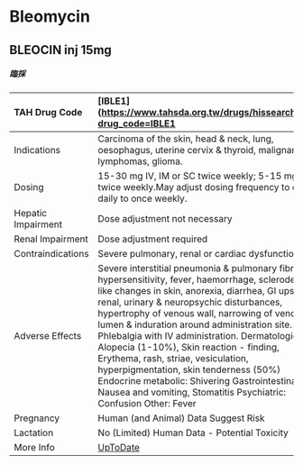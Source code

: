 # Bleomycin

## BLEOCIN inj 15mg

##### 臨採

| TAH Drug Code      | [IBLE1](https://www.tahsda.org.tw/drugs/hissearch.php?drug_code=IBLE1                                                                                                                                                                                                                                                                                                                                                                                                                                                                                                                                 |
|:-------------------|:------------------------------------------------------------------------------------------------------------------------------------------------------------------------------------------------------------------------------------------------------------------------------------------------------------------------------------------------------------------------------------------------------------------------------------------------------------------------------------------------------------------------------------------------------------------------------------------------------|
| Indications        | Carcinoma of the skin, head & neck, lung, oesophagus, uterine cervix & thyroid, malignant lymphomas, glioma.                                                                                                                                                                                                                                                                                                                                                                                                                                                                                          |
| Dosing             | 15-30 mg IV, IM or SC twice weekly; 5-15 mg IA twice weekly.May adjust dosing frequency to once daily to once weekly.                                                                                                                                                                                                                                                                                                                                                                                                                                                                                 |
| Hepatic Impairment | Dose adjustment not necessary                                                                                                                                                                                                                                                                                                                                                                                                                                                                                                                                                                         |
| Renal Impairment   | Dose adjustment required                                                                                                                                                                                                                                                                                                                                                                                                                                                                                                                                                                              |
| Contraindications  | Severe pulmonary, renal or cardiac dysfunction.                                                                                                                                                                                                                                                                                                                                                                                                                                                                                                                                                       |
| Adverse Effects    | Severe interstitial pneumonia & pulmonary fibrosis, hypersensitivity, fever, haemorrhage, scleroderma-like changes in skin, anorexia, diarrhea, GI upsets; renal, urinary & neuropsychic disturbances, hypertrophy of venous wall, narrowing of venous lumen & induration around administration site. Phlebalgia with IV administration. Dermatologic: Alopecia (1-10%), Skin reaction - finding, Erythema, rash, striae, vesiculation, hyperpigmentation, skin tenderness (50%) Endocrine metabolic: Shivering Gastrointestinal: Nausea and vomiting, Stomatitis Psychiatric: Confusion Other: Fever |
| Pregnancy          | Human (and Animal) Data Suggest Risk                                                                                                                                                                                                                                                                                                                                                                                                                                                                                                                                                                  |
| Lactation          | No (Limited) Human Data - Potential Toxicity                                                                                                                                                                                                                                                                                                                                                                                                                                                                                                                                                          |
| More Info          | [UpToDate](https://www.uptodate.com/contents/bleomycin-drug-information)                                                                                                                                                                                                                                                                                                                                                                                                                                                                                                                              |

